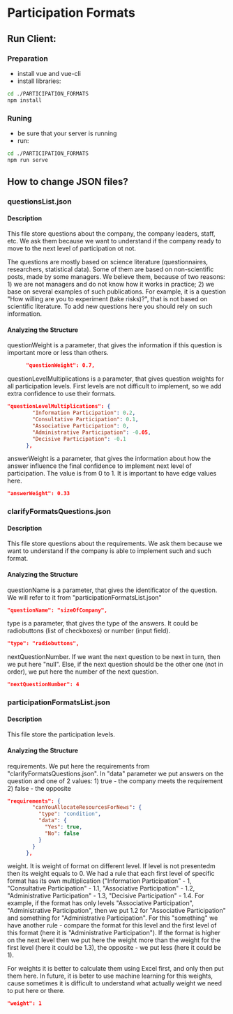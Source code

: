 # Participation Formats

## Run Client:

### Preparation
- install vue and vue-cli
- install libraries:
```sh
cd ./PARTICIPATION_FORMATS
npm install
```

### Runing
- be sure that your server is running
- run:
```sh
cd ./PARTICIPATION_FORMATS
npm run serve
```

## How to change JSON files?

### questionsList.json

#### Description

This file store questions about the company, the company leaders, staff, etc. We ask them because we want to understand if the company ready to move to the next level of participation ot not.

The questions are mostly based on science literature (questionnaires, researchers, statistical data). Some of them are based on non-scientific posts, made by some managers. We believe them, because of two reasons: 1) we are not managers and do not know how it works in practice; 2) we base on several examples of such publications. For example, it is a question "How willing are you to experiment (take risks)?", that is not based on scientific literature. To add new questions here you should rely on such information.

#### Analyzing the Structure

questionWeight is a parameter, that gives the information if this question is important more or less than others.

```json
      "questionWeight": 0.7,
```

questionLevelMultiplications is a parameter, that gives question weights for all participation levels. First levels are not difficult to implement, so we add extra confidence to use their formats.

```json
"questionLevelMultiplications": {
        "Information Participation": 0.2,
        "Consultative Participation": 0.1,
        "Associative Participation": 0,
        "Administrative Participation": -0.05,
        "Decisive Participation": -0.1
      },
```

answerWeight is a parameter, that gives the information about how the answer influence the final confidence to implement next level of participation. The value is from 0 to 1. It is important to have edge values here.

```json
"answerWeight": 0.33
```

### clarifyFormatsQuestions.json

#### Description

This file store questions about the requirements. We ask them because we want to understand if the company is able to implement such and such format.

#### Analyzing the Structure

questionName is a parameter, that gives the identificator of the question. We will refer to it from "participationFormatsList.json"

```json
"questionName": "sizeOfCompany",
```

type is a parameter, that gives the type of the answers. It could be radiobuttons (list of checkboxes) or number (input field).

```json
"type": "radiobuttons",
```

nextQuestionNumber. If we want the next question to be next in turn, then we put here "null". Else, if the next question should be the other one (not in order), we put here the number of the next question.

```json
"nextQuestionNumber": 4
```

### participationFormatsList.json

#### Description

This file store the participation levels.

#### Analyzing the Structure

requirements. We put here the requirements from "clarifyFormatsQuestions.json". In "data" parameter we put answers on the question and one of 2 values: 1) true - the company meets the requirement 2) false - the opposite

```json
"requirements": {
        "canYouAllocateResourcesForNews": {
          "type": "condition",
          "data": {
            "Yes": true,
            "No": false
          }
        }
      },
```

weight. It is weight of format on different level. If level is not presentedm then its weight equals to 0. We had a rule that each first level of specific format has its own multiplication ("Information Participation" - 1, "Consultative Participation" - 1.1, "Associative Participation" - 1.2, "Administrative Participation" - 1.3, "Decisive Participation" - 1.4. For example, if the format has only levels "Associative Participation", "Administrative Participation", then we put 1.2 for "Associative Participation" and something for "Administrative Participation". For this "something" we have another rule - compare the format for this level and the first level of this format (here it is "Administrative Participation"). If the format is higher on the next level then we put here the weight more than the weight for the first level (here it could be 1.3), the opposite - we put less (here it could be 1).

For weights it is better to calculate them using Excel first, and only then put them here. In future, it is beter to use machine learning for this weights, cause sometimes it is difficult to understand what actually weight we need to put here or there.  

```json
"weight": 1
```

